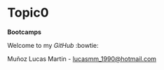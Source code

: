 # Topic0
**Bootcamps** 

Welcome to my _GitHub_ :bowtie:

Muñoz Lucas Martin - lucasmm_1990@hotmail.com
